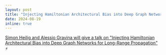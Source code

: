 ```yaml
---
layout: post
title: "Injecting Hamiltonian Architectural Bias into Deep Graph Networks for Long-Range Propagation"
date: 2024-08-19
inline: true
---
```


[Simon Heilig and Alessio Gravina will give a talk on "Injecting Hamiltonian Architectural Bias into Deep Graph Networks for Long-Range Propagation"](projects/hamiltonian_gnns_sheilig_agravina/) :zap:
